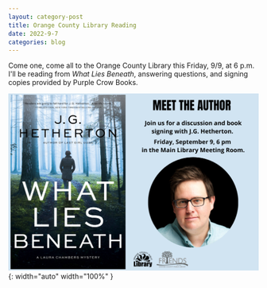 ```yaml
---
layout: category-post
title: Orange County Library Reading
date: 2022-9-7
categories: blog
---
```


Come one, come all to the Orange County Library this Friday, 9/9, at 6 p.m. I'll be reading from *What Lies Beneath*, answering questions, and signing copies provided by Purple Crow Books.

![image](/assets/OC-library-WLB.png){: width="auto" width="100%" }
